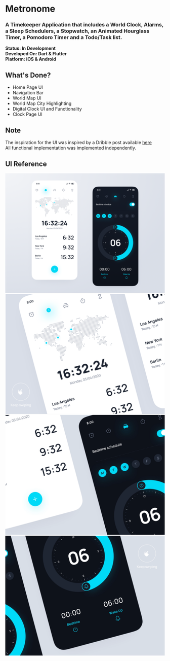 # Metronome
### A Timekeeper Application that includes a World Clock, Alarms, a Sleep Schedulers, a Stopwatch, an Animated Hourglass Timer, a Pomodoro Timer and a Todo/Task list.

**Status: In Development**  
**Developed On: Dart & Flutter**   
**Platform: iOS & Android**  

## What's Done?
- Home Page UI
- Navigation Bar
- World Map UI
- World Map City Highlighting
- Digital Clock UI and Functionality
- Clock Page UI

## Note
The inspiration for the UI was inspired by a Dribble post available [here](https://dribbble.com/shots/14553716-Mobile-Clock-App/attachments/6242470?mode=media)  
All functional implementation was implemented independently.

## UI Reference
![Banner](images/UI1.webp)
![Banner](images/UI2.PNG)
![Banner](images/UI3.webp)
![Banner](images/UI4.webp)
